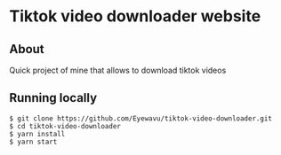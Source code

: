 # Tiktok video downloader website

## About

Quick project of mine that allows to download tiktok videos


## Running locally

```
$ git clone https://github.com/Eyewavu/tiktok-video-downloader.git
$ cd tiktok-video-downloader
$ yarn install
$ yarn start

```


